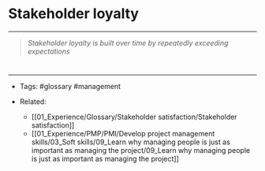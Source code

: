 # **Stakeholder loyalty**

---
>*Stakeholder loyalty is built over time by repeatedly exceeding expectations*



# 

---

- Tags: #glossary #management 

- Related:
	- [[01_Experience/Glossary/Stakeholder satisfaction/Stakeholder satisfaction]]
	- [[01_Experience/PMP/PMI/Develop project management skills/03_Soft skills/09_Learn why managing people is just as important as managing the project/09_Learn why managing people is just as important as managing the project]]
